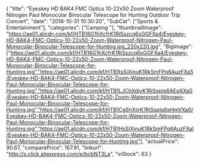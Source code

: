 {
	"title": "Eyeskey HD BAK4 FMC Optics 10-22x50 Zoom Waterproof Nitrogen Paul Monocular Binocular Telescope for Hunting Outdoor Trip Concert",
	"date": "2018-10-31 10:30:20",
	"SubCat": ["Sports & Entertainment"],
	"categories": ["Camping "],
	"thumbnailImage": "https://ae01.alicdn.com/kf/HTB16G1hXcfrK1RjSszcq6xGGFXa4/Eyeskey-HD-BAK4-FMC-Optics-10-22x50-Zoom-Waterproof-Nitrogen-Paul-Monocular-Binocular-Telescope-for-Hunting.jpg_220x220.jpg",
	"BigImage": ["https://ae01.alicdn.com/kf/HTB16G1hXcfrK1RjSszcq6xGGFXa4/Eyeskey-HD-BAK4-FMC-Optics-10-22x50-Zoom-Waterproof-Nitrogen-Paul-Monocular-Binocular-Telescope-for-Hunting.jpg","https://ae01.alicdn.com/kf/HTB1tsSiXjnuK1RkSmFPq6AuzFXa5/Eyeskey-HD-BAK4-FMC-Optics-10-22x50-Zoom-Waterproof-Nitrogen-Paul-Monocular-Binocular-Telescope-for-Hunting.jpg","https://ae01.alicdn.com/kf/HTB1LJChXdjvK1RjSspiq6AEqXXa0/Eyeskey-HD-BAK4-FMC-Optics-10-22x50-Zoom-Waterproof-Nitrogen-Paul-Monocular-Binocular-Telescope-for-Hunting.jpg","https://ae01.alicdn.com/kf/HTB1Cg5hXijrK1RjSsplq6xHmVXa0/Eyeskey-HD-BAK4-FMC-Optics-10-22x50-Zoom-Waterproof-Nitrogen-Paul-Monocular-Binocular-Telescope-for-Hunting.jpg","https://ae01.alicdn.com/kf/HTB1HsSiXjnuK1RkSmFPq6AuzFXal/Eyeskey-HD-BAK4-FMC-Optics-10-22x50-Zoom-Waterproof-Nitrogen-Paul-Monocular-Binocular-Telescope-for-Hunting.jpg"],
	"actualPrice": 90.67,
	"comparePrice": 167.91,
	"linkurl": "http://s.click.aliexpress.com/e/bcbNT3La",
	"inStock": 63
}
